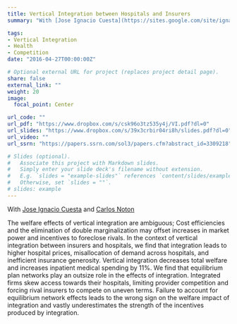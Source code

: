 ```yaml
---
title: Vertical Integration between Hospitals and Insurers
summary: "With [Jose Ignacio Cuesta](https://sites.google.com/site/ignaciocuesta/) and [Carlos Noton](http://www.dii.uchile.cl/~cnoton/)\n\n An analysis of the welfare effects of vertical integration between insurers and hospitals"

tags:
- Vertical Integration
- Health
- Competition
date: "2016-04-27T00:00:00Z"

# Optional external URL for project (replaces project detail page).
share: false
external_link: ""
weight: 20
image:
  focal_point: Center

url_code: ""
url_pdf: "https://www.dropbox.com/s/csk96o3tz535y4j/VI.pdf?dl=0"
url_slides: "https://www.dropbox.com/s/39x3crbir04ri8h/slides.pdf?dl=0"
url_video: ""
url_ssrn: "https://papers.ssrn.com/sol3/papers.cfm?abstract_id=3309218"

# Slides (optional).
#   Associate this project with Markdown slides.
#   Simply enter your slide deck's filename without extension.
#   E.g. `slides = "example-slides"` references `content/slides/example-slides.md`.
#   Otherwise, set `slides = ""`.
# slides: example
---
```


With [Jose Ignacio Cuesta](https://sites.google.com/site/ignaciocuesta/) and [Carlos Noton](http://www.dii.uchile.cl/~cnoton/)

The welfare effects of vertical integration are ambiguous; Cost efficiencies and the elimination of double marginalization may offset increases in market power and incentives to foreclose rivals. In the context of vertical integration between insurers and hospitals, we find that integration leads to higher hospital prices, misallocation of demand across hospitals, and inefficient insurance generosity. Vertical integration decreases total welfare and increases inpatient medical spending by 11%. We find that equilibrium plan networks play an outsize role in the effects of integration. Integrated firms skew access towards their hospitals, limiting provider competition and forcing rival insurers to compete on uneven terms. Failure to account for equilibrium network effects leads to the wrong sign on the welfare impact of integration and vastly underestimates the strength of the incentives produced by integration.